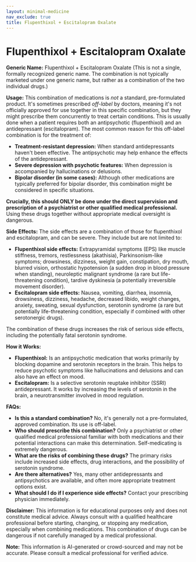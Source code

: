 ```yaml
---
layout: minimal-medicine
nav_exclude: true
title: Flupenthixol + Escitalopram Oxalate
---
```


# Flupenthixol + Escitalopram Oxalate

**Generic Name:** Flupenthixol + Escitalopram Oxalate (This is not a single, formally recognized generic name.  The combination is not typically marketed under one generic name, but rather as a combination of the two individual drugs.)


**Usage:** This combination of medications is *not* a standard, pre-formulated product.  It's sometimes prescribed *off-label* by doctors, meaning it's not officially approved for use together in this specific combination, but they might prescribe them concurrently to treat certain conditions.  This is usually done when a patient requires both an antipsychotic (flupenthixol) and an antidepressant (escitalopram).  The most common reason for this off-label combination is for the treatment of:

* **Treatment-resistant depression:** When standard antidepressants haven't been effective.  The antipsychotic may help enhance the effects of the antidepressant.
* **Severe depression with psychotic features:** When depression is accompanied by hallucinations or delusions.
* **Bipolar disorder (in some cases):** Although other medications are typically preferred for bipolar disorder, this combination might be considered in specific situations.

**Crucially, this should ONLY be done under the direct supervision and prescription of a psychiatrist or other qualified medical professional.**  Using these drugs together without appropriate medical oversight is dangerous.


**Side Effects:** The side effects are a combination of those for flupenthixol and escitalopram, and can be severe.  They include but are not limited to:

* **Flupenthixol side effects:**  Extrapyramidal symptoms (EPS) like muscle stiffness, tremors, restlessness (akathisia), Parkinsonism-like symptoms; drowsiness, dizziness, weight gain, constipation, dry mouth, blurred vision, orthostatic hypotension (a sudden drop in blood pressure when standing),  neuroleptic malignant syndrome (a rare but life-threatening condition),  tardive dyskinesia (a potentially irreversible movement disorder).
* **Escitalopram side effects:** Nausea, vomiting, diarrhea, insomnia, drowsiness, dizziness, headache, decreased libido, weight changes, anxiety, sweating, sexual dysfunction, serotonin syndrome (a rare but potentially life-threatening condition, especially if combined with other serotonergic drugs).

The combination of these drugs increases the risk of serious side effects, including the potentially fatal serotonin syndrome.


**How it Works:**

* **Flupenthixol:**  Is an antipsychotic medication that works primarily by blocking dopamine and serotonin receptors in the brain. This helps to reduce psychotic symptoms like hallucinations and delusions and can also have an effect on mood.
* **Escitalopram:** Is a selective serotonin reuptake inhibitor (SSRI) antidepressant.  It works by increasing the levels of serotonin in the brain, a neurotransmitter involved in mood regulation.


**FAQs:**

* **Is this a standard combination?** No, it's generally not a pre-formulated, approved combination.  Its use is off-label.
* **Who should prescribe this combination?** Only a psychiatrist or other qualified medical professional familiar with both medications and their potential interactions can make this determination.  Self-medicating is extremely dangerous.
* **What are the risks of combining these drugs?** The primary risks include increased side effects, drug interactions, and the possibility of serotonin syndrome.
* **Are there alternatives?** Yes, many other antidepressants and antipsychotics are available, and often more appropriate treatment options exist.
* **What should I do if I experience side effects?** Contact your prescribing physician immediately.


**Disclaimer:** This information is for educational purposes only and does not constitute medical advice.  Always consult with a qualified healthcare professional before starting, changing, or stopping any medication, especially when combining medications.  This combination of drugs can be dangerous if not carefully managed by a medical professional.


**Note:** This information is AI-generated or crowd-sourced and may not be accurate. Please consult a medical professional for verified advice.